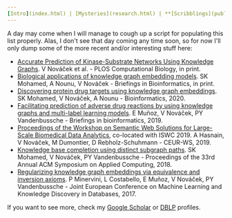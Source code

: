 ```yaml
---
[Intro](index.html) | [Mysteries](research.html) | **[Scribblings](publications.html)** | [Preaching](teaching.html) | [Boring](bio.html) | [Other](life.html) | [Where?](contact.html)
---
```



A day may come when I will manage to cough up a script for populating this list properly. Alas, I don't see that day coming any time soon, so for now I'll only dump some of the more recent and/or interesting stuff here:

*   [Accurate Prediction of Kinase-Substrate Networks Using Knowledge Graphs](https://www.biorxiv.org/content/10.1101/865055v1.abstract). V Nováček et al. - PLOS Computational Biology, in print.
*   [Biological applications of knowledge graph embedding models](https://doi.org/10.1093/bib/bbaa012). SK Mohamed, A Nounu, V Nováček - Briefings in Bioinformatics, in print.
*   [Discovering protein drug targets using knowledge graph embeddings](https://doi.org/10.1093/bioinformatics/btz600). SK Mohamed, V Nováček, A Nounu - Bioinformatics, 2020.
*   [Facilitating prediction of adverse drug reactions by using knowledge graphs and multi-label learning models](https://doi.org/10.1093/bib/bbx099). E Muñoz, V Nováček, PY Vandenbussche - Briefings in bioinformatics, 2019.
*   [Proceedings of the Workshop on Semantic Web Solutions for Large-Scale Biomedical Data Analytics](http://ceur-ws.org/Vol-2477/), co-located with ISWC 2019\. A Hasnain, V Nováček, M Dumontier, D Rebholz-Schuhmann - CEUR-WS, 2019.
*   [Knowledge base completion using distinct subgraph paths](https://doi.org/10.1145/3167132.3167346). SK Mohamed, V Nováček, PY Vandenbussche - Proceedings of the 33rd Annual ACM Symposium on Applied Computing, 2018.
*   [Regularizing knowledge graph embeddings via equivalence and inversion axioms](https://doi.org/10.1007/978-3-319-71249-9_40). P Minervini, L Costabello, E Muñoz, V Nováček, PY Vandenbussche - Joint European Conference on Machine Learning and Knowledge Discovery in Databases, 2017.

If you want to see more, check my [Google Scholar](https://scholar.google.com/citations?user=6iXI6CkAAAAJ) or [DBLP](https://dblp.org/pid/79/1204) profiles.
